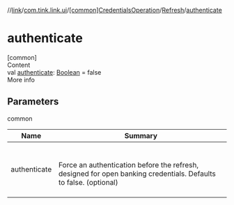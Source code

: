 //[link](../../../index.md)/[com.tink.link.ui](../../index.md)/[[common]CredentialsOperation](../index.md)/[Refresh](index.md)/[authenticate](authenticate.md)



# authenticate  
[common]  
Content  
val [authenticate](authenticate.md): [Boolean](https://kotlinlang.org/api/latest/jvm/stdlib/kotlin/-boolean/index.html) = false  
More info  


## Parameters  
  
common  
  
|  Name|  Summary| 
|---|---|
| <a name="com.tink.link.ui/CredentialsOperation.Refresh/authenticate/#/PointingToDeclaration/"></a>authenticate| <a name="com.tink.link.ui/CredentialsOperation.Refresh/authenticate/#/PointingToDeclaration/"></a><br><br>Force an authentication before the refresh, designed for open banking credentials. Defaults to false. (optional)<br><br>
  
  



